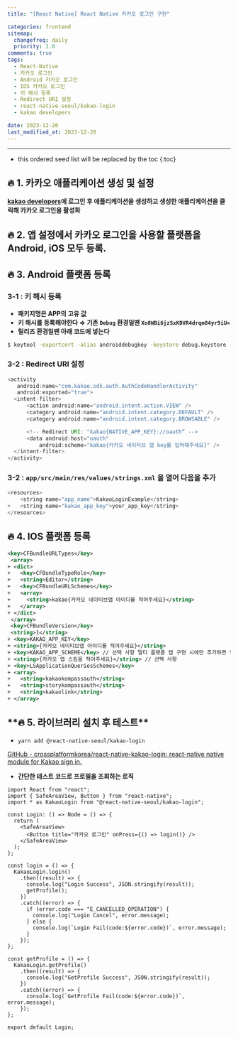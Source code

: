 ```yaml
---
title: "[React Native] React Native 카카오 로그인 구현"

categories: frontend
sitemap:
  changefreq: daily
  priority: 1.0
comments: true
tags:
  - React-Native
  - 카카오 로그인
  - Android 카카오 로그인
  - IOS 카카오 로그인
  - 키 해시 등록
  - Redirect URI 설정
  - react-native-seoul/kakao-login
  - kakao developers

date: 2023-12-20
last_modified_at: 2023-12-20
---
```


---

<!-- prettier-ignore -->
* this ordered seed list will be replaced by the toc 
{:toc}

## **🔥 1. 카카오 애플리케이션 생성 및 설정**

**[kakao developers](https://developers.kakao.com/)에 로그인 후 애플리케이션을 생성하고 생성한 애플리케이션을 클릭해 카카오 로그인을 활성화**

## **🔥 2. 앱 설정에서 카카오 로그인을 사용할 플랫폼을 Android, iOS 모두 등록.**

## **🔥 3. Android 플랫폼 등록**

### 3-1 : 키 해시 등록

- **패키지명은 APP의 고유 값**
- **키 해시를 등록해야한다 ⇒ 기존 `Debug` 환경일땐 `Xo8WBi6jzSxKDVR4drqm84yr9iU=`**
- **릴리즈 환경일땐 아래 코드에 넣는다**

```bash
$ keytool -exportcert -alias androiddebugkey -keystore debug.keystore -storepass android -keypass android | openssl sha1 -binary | openssl base64
```

### 3-2 : Redirect URI 설정

```java
<activity
   android:name="com.kakao.sdk.auth.AuthCodeHandlerActivity"
   android:exported="true">
  <intent-filter>
      <action android:name="android.intent.action.VIEW" />
      <category android:name="android.intent.category.DEFAULT" />
      <category android:name="android.intent.category.BROWSABLE" />

      <!-- Redirect URI: "kakao{NATIVE_APP_KEY}://oauth“ -->
      <data android:host="oauth"
          android:scheme="kakao{카카오 네이티브 앱 key를 입력해주세요}" />
  </intent-filter>
</activity>
```

### 3-2 : `app/src/main/res/values/strings.xml` 을 열어 다음을 추가

```java
<resources>
    <string name="app_name">KakaoLoginExample</string>
+   <string name="kakao_app_key">your_app_key</string>
</resources>
```

## **🔥 4. IOS 플랫폼 등록**

```xml
<key>CFBundleURLTypes</key>
 <array>
+ <dict>
+   <key>CFBundleTypeRole</key>
+   <string>Editor</string>
+   <key>CFBundleURLSchemes</key>
+   <array>
+     <string>kakao{카카오 네이티브앱 아이디를 적어주세요}</string>
+   </array>
+ </dict>
 </array>
 <key>CFBundleVersion</key>
 <string>1</string>
+ <key>KAKAO_APP_KEY</key>
+ <string>{카카오 네이티브앱 아이디를 적어주세요}</string>
+ <key>KAKAO_APP_SCHEME</key> // 선택 사항 멀티 플랫폼 앱 구현 시에만 추가하면 됩니다
+ <string>{카카오 앱 스킴을 적어주세요}</string> // 선택 사항
+ <key>LSApplicationQueriesSchemes</key>
+ <array>
+   <string>kakaokompassauth</string>
+   <string>storykompassauth</string>
+   <string>kakaolink</string>
+ </array>
```

## \***\*🔥 5. 라이브러리 설치 후 테스트\*\***

- `yarn add @react-native-seoul/kakao-login`

[GitHub - crossplatformkorea/react-native-kakao-login: react-native native module for Kakao sign in.](https://github.com/crossplatformkorea/react-native-kakao-login)

- **간단한 테스트 코드로 프로필을 조회하는 로직**

```tsx
import React from "react";
import { SafeAreaView, Button } from "react-native";
import * as KakaoLogin from "@react-native-seoul/kakao-login";

const Login: () => Node = () => {
  return (
    <SafeAreaView>
      <Button title="카카오 로그인" onPress={() => login()} />
    </SafeAreaView>
  );
};

const login = () => {
  KakaoLogin.login()
    .then((result) => {
      console.log("Login Success", JSON.stringify(result));
      getProfile();
    })
    .catch((error) => {
      if (error.code === "E_CANCELLED_OPERATION") {
        console.log("Login Cancel", error.message);
      } else {
        console.log(`Login Fail(code:${error.code})`, error.message);
      }
    });
};

const getProfile = () => {
  KakaoLogin.getProfile()
    .then((result) => {
      console.log("GetProfile Success", JSON.stringify(result));
    })
    .catch((error) => {
      console.log(`GetProfile Fail(code:${error.code})`, error.message);
    });
};

export default Login;
```
